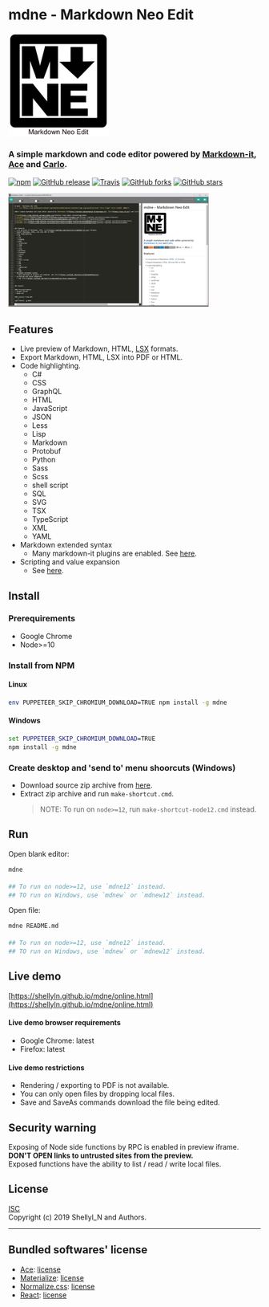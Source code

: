 
# mdne - Markdown Neo Edit
<img src="https://raw.githubusercontent.com/shellyln/mdne/master/contents/logo.svg?sanitize=true" title="logo" style="width: 200px">

### A simple markdown and code editor powered by [Markdown-it](https://github.com/markdown-it/markdown-it), [Ace](https://ace.c9.io/) and [Carlo](https://github.com/GoogleChromeLabs/carlo).

[![npm](https://img.shields.io/npm/v/mdne.svg)](https://www.npmjs.com/package/mdne)
[![GitHub release](https://img.shields.io/github/release/shellyln/mdne.svg)](https://github.com/shellyln/mdne/releases)
[![Travis](https://img.shields.io/travis/shellyln/mdne/master.svg)](https://travis-ci.org/shellyln/mdne)
[![GitHub forks](https://img.shields.io/github/forks/shellyln/mdne.svg?style=social&label=Fork)](https://github.com/shellyln/mdne/fork)
[![GitHub stars](https://img.shields.io/github/stars/shellyln/mdne.svg?style=social&label=Star)](https://github.com/shellyln/mdne)


<img src="https://raw.githubusercontent.com/shellyln/mdne/master/docs/images/scr-01.png" title="screenshot" style="width: 400px">


## Features
* Live preview of Markdown, HTML, [LSX](https://github.com/shellyln/liyad#what-is-lsx) formats.
* Export Markdown, HTML, LSX into PDF or HTML.
* Code highlighting.
  * C#
  * CSS
  * GraphQL
  * HTML
  * JavaScript
  * JSON
  * Less
  * Lisp
  * Markdown
  * Protobuf
  * Python
  * Sass
  * Scss
  * shell script
  * SQL
  * SVG
  * TSX
  * TypeScript
  * XML
  * YAML
* Markdown extended syntax
  * Many markdown-it plugins are enabled. See [here](https://github.com/shellyln/menneu#features).
* Scripting and value expansion
  * See [here](https://github.com/shellyln/menneu#lisp-block-expansion).



## Install

### Prerequirements
* Google Chrome
* Node>=10

### Install from NPM

#### Linux
```sh
env PUPPETEER_SKIP_CHROMIUM_DOWNLOAD=TRUE npm install -g mdne
```

#### Windows
```cmd
set PUPPETEER_SKIP_CHROMIUM_DOWNLOAD=TRUE
npm install -g mdne
```



### Create desktop and 'send to' menu shoorcuts (Windows)
* Download source zip archive from [here](https://github.com/shellyln/mdne/archive/master.zip).
* Extract zip archive and run `make-shortcut.cmd`.
  > NOTE: To run on `node>=12`, run `make-shortcut-node12.cmd` instead.


## Run

Open blank editor:
```sh
mdne

## To run on node>=12, use `mdne12` instead.
## TO run on Windows, use `mdnew` or `mdnew12` instead.
```

Open file:
```sh
mdne README.md

## To run on node>=12, use `mdne12` instead.
## TO run on Windows, use `mdnew` or `mdnew12` instead.
```


## Live demo

[https://shellyln.github.io/mdne/online.html](https://shellyln.github.io/mdne/online.html)

#### Live demo browser requirements
* Google Chrome: latest
* Firefox: latest

#### Live demo restrictions
* Rendering / exporting to PDF is not available.
* You can only open files by dropping local files.
* Save and SaveAs commands download the file being edited.



## Security warning

Exposing of Node side functions by RPC is enabled in preview iframe.  
**DON'T OPEN links to untrusted sites from the preview.**  
Exposed functions have the ability to list / read / write local files.

## License
[ISC](https://github.com/shellyln/mdne/blob/master/LICENSE.md)  
Copyright (c) 2019 Shellyl_N and Authors.

----
## Bundled softwares' license

* [Ace](https://github.com/ajaxorg/ace): [license](https://github.com/ajaxorg/ace/blob/master/LICENSE)
* [Materialize](https://materializecss.com/): [license](https://github.com/Dogfalo/materialize/blob/v1-dev/LICENSE)
* [Normalize.css](https://necolas.github.io/normalize.css/): [license](https://github.com/necolas/normalize.css/blob/master/LICENSE.md)
* [React](https://reactjs.org/): [license](https://github.com/facebook/react/blob/master/LICENSE)
